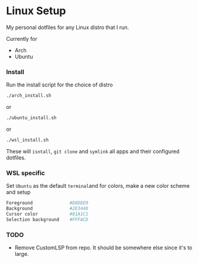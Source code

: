 # Linux Setup
My personal dotfiles for any Linux distro that I run.

Currently for
* Arch
* Ubuntu

### Install
Run the install script for the choice of distro
```bash
./arch_install.sh
```
or
```bash
./ubuntu_install.sh
```
or
```bash
./wsl_install.sh
```
These will `isntall`, `git clone` and `symlink` all apps and their configured dotfiles.

### WSL specific
Set `Ubuntu` as the default `terminal`and for colors, make a new color scheme and setup
```bash
Foreground              #D8DEE9
Background              #2E3440
Cursor color            #81A1C1
Selection background    #FFFACD
```

### TODO
* Remove CustomLSP from repo. It should be somewhere else since it's to large.
